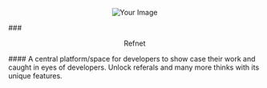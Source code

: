 <p align="center">
  <img src="https://images.unsplash.com/photo-1444703686981-a3abbc4d4fe3?q=80&w=2940&auto=format&fit=crop&ixlib=rb-4.0.3&ixid=M3wxMjA3fDB8MHxwaG90by1wYWdlfHx8fGVufDB8fHx8fA%3D%3D" alt="Your Image" />
</p>
### <p align="center">Refnet<p>
#### A central platform/space for developers to show case their work and caught in eyes of developers. Unlock referals and many more thinks with its unique features.
